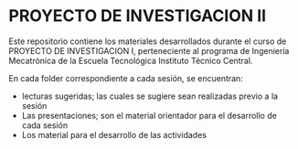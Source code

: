 # PROYECTO DE INVESTIGACION II
Este repositorio contiene los materiales desarrollados durante el curso de PROYECTO DE INVESTIGACION I, perteneciente al programa de Ingeniería Mecatrónica de la Escuela Tecnológica Instituto Técnico Central.

En cada folder correspondiente a cada sesión, se encuentran:
- lecturas sugeridas; las cuales se sugiere sean realizadas previo a la sesión	
- Las presentaciones; son el material orientador para el desarrollo de cada sesión
- Los material para el desarrollo de las actividades 
